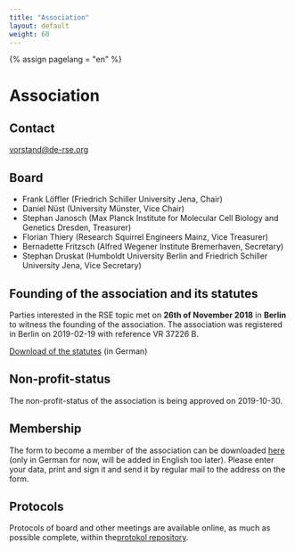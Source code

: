 ```yaml
---
title: "Association"
layout: default
weight: 60
---
```

<!-- Set variable "lang" to reflect page language -->
{% assign pagelang = "en" %}

# Association

## Contact

vorstand@de-rse.org

## Board

* Frank Löffler (Friedrich Schiller University Jena, Chair)
* Daniel Nüst (University Münster, Vice Chair) 
* Stephan Janosch (Max Planck Institute for Molecular Cell Biology and Genetics Dresden, Treasurer)
* Florian Thiery (Research Squirrel Engineers Mainz, Vice Treasurer)
* Bernadette Fritzsch (Alfred Wegener Institute Bremerhaven, Secretary)
* Stephan Druskat (Humboldt University Berlin and Friedrich Schiller University Jena, Vice Secretary)

## Founding of the association and its statutes

Parties interested in the RSE topic met on **26th of November 2018** in **Berlin** to witness
the founding of the association. The association was registered in Berlin on 2019-02-19 with reference VR 37226 B.

[Download of the statutes](https://github.com/DE-RSE/satzung/raw/master/de-RSE-e.V._Satzung_2019-01-07.pdf) (in German)

## Non-profit-status

The non-profit-status of the association is being approved on 2019-10-30.

## Membership

The form to become a member of the association can be downloaded <a href="{{ '/assets/pdf/association/de-RSE_Beitrittserklärung.pdf' | prepend: site.baseurl }}">here</a> (only in German for now, will be added in English too later). Please enter your data, print and sign it and send it by regular mail to the address on the form.

## Protocols

Protocols of board and other meetings are available online, as much as possible complete, within the[protokol repository](https://github.com/DE-RSE/protokolle).
